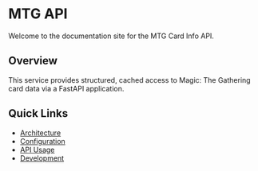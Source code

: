 # MTG API

Welcome to the documentation site for the MTG Card Info API.

## Overview

This service provides structured, cached access to Magic: The Gathering card data via a FastAPI application.

## Quick Links

- [Architecture](concepts/architecture.md)
- [Configuration](reference/configuration.md)
- [API Usage](reference/api.md)
- [Development](guides/development.md)
